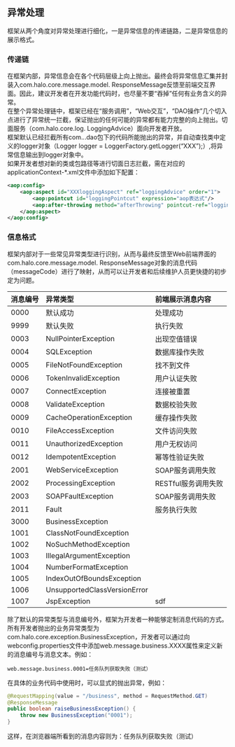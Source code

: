 ## 异常处理

框架从两个角度对异常处理进行细化，一是异常信息的传递链路，二是异常信息的展示格式。

### 传递链

在框架内部，异常信息会在各个代码层级上向上抛出。最终会将异常信息汇集并封装入com.halo.core.message.model. ResponseMessage反馈至前端交互界面。因此，建议开发者在开发功能代码时，也尽量不要“吞掉”任何有业务含义的异常。  
在整个异常处理链中，框架已经在“服务调用”，“Web交互”，“DAO操作”几个切入点进行了异常统一拦截，保证抛出的任何可能的异常都有能力完整的向上抛出。切面服务（com.halo.core.log. LoggingAdvice）面向开发者开放。  
框架默认已经拦截所有com._._.dao包下的代码所能抛出的异常，并自动查找类中定义的logger对象（Logger logger = LoggerFactory.getLogger\(“XXX”\);）,将异常信息输出到logger对象中。  
如果开发者想对新的类或包路径等进行切面日志拦截，需在对应的applicationContext-\*.xml文件中添加如下配置：  


```xml
<aop:config>
    <aop:aspect id="XXXloggingAspect" ref="loggingAdvice" order="1">
        <aop:pointcut id="loggingPointcut" expression="aop表达式"/>
        <aop:after-throwing method="afterThrowing" pointcut-ref="loggingPointcut" throwing="throwable"/>
    </aop:aspect>
</aop:config>
```

### 信息格式

框架内部对于一些常见异常类型进行识别，从而与最终反馈至Web前端界面的com.halo.core.message.model. ResponseMessage对象的消息代码（messageCode）进行了映射，从而可以让开发者和后续维护人员更快捷的初步定为问题。

| 消息编号 | 异常类型 | 前端展示消息内容 |
| :--- | :--- | :--- |
| 0000 | 默认成功 | 处理成功 |
| 9999 | 默认失败 | 执行失败 |
| 0003 | NullPointerException | 出现空值错误 |
| 0004 | SQLException | 数据库操作失败 |
| 0005 | FileNotFoundException | 找不到文件 |
| 0006 | TokenInvalidException | 用户认证失败 |
| 0007 | ConnectException | 连接被重置 |
| 0008 | ValidateException | 数据校验失败 |
| 0009 | CacheOperationException | 缓存操作失败 |
| 0010 | FileAccessException | 文件访问失败 |
| 0011 | UnauthorizedException | 用户无权访问 |
| 0012 | IdempotentException | 幂等性验证失败 |
| 2001 | WebServiceException | SOAP服务调用失败 |
| 2002 | ProcessingException | RESTful服务调用失败 |
| 2003 | SOAPFaultException | SOAP服务调用失败 |
| 2011 | Fault | 服务执行失败 |
| 3000 | BusinessException |  |
| 1001 | ClassNotFoundException |  |
| 1002 | NoSuchMethodException |  |
| 1003 | IllegalArgumentException |  |
| 1004 | NumberFormatException |  |
| 1005 | IndexOutOfBoundsException |  |
| 1006 | UnsupportedClassVersionError |  |
| 1007 | JspException | sdf |

除了默认的异常类型与消息编号外，框架为开发者一种能够定制消息代码的方式。所有开发者抛出的业务异常类型为com.halo.core.exception.BusinessException，开发者可以通过向webconfig.properties文件中添加web.message.business.XXXX属性来定义新的消息编号与消息文本。例如：

```properties
web.message.business.0001=任务队列获取失败（测试）
```

在具体的业务代码中使用时，可以显式的抛出异常，例如：

```java
@RequestMapping(value = "/business", method = RequestMethod.GET)
@ResponseMessage
public boolean raiseBusinessException() {
    throw new BusinessException("0001");
}
```

这样，在浏览器端所看到的消息内容则为：任务队列获取失败（测试）

